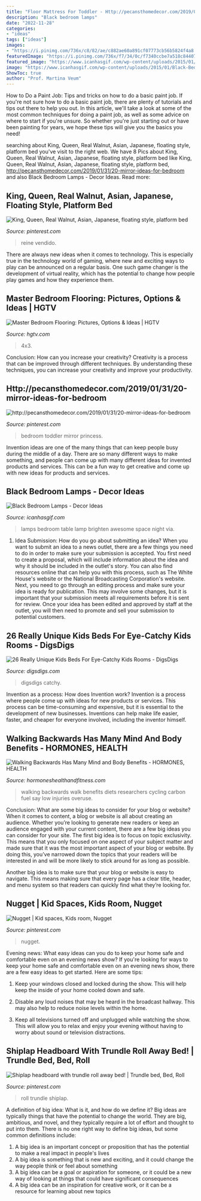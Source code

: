 ```yaml
---
title: "Floor Mattress For Toddler - Http://pecansthomedecor.com/2019/01/31/20-mirror-ideas-for-bedroom"
description: "Black bedroom lamps"
date: "2022-11-28"
categories:
- "ideas"
tags: ["ideas"]
images:
- "https://i.pinimg.com/736x/c8/82/ae/c882ae60a891cf07773cb56b5824f4a8.jpg"
featuredImage: "https://i.pinimg.com/736x/f7/34/0c/f7340ccbe7a518c84407b946fcd9d98d.jpg"
featured_image: "https://www.icanhasgif.com/wp-content/uploads/2015/01/Black-Bedroom-Lamps.jpg"
image: "https://www.icanhasgif.com/wp-content/uploads/2015/01/Black-Bedroom-Lamps.jpg"
ShowToc: true
author: "Prof. Martina Veum"
---
```



How to Do a Paint Job: Tips and tricks on how to do a basic paint job.
If you're not sure how to do a basic paint job, there are plenty of tutorials and tips out there to help you out. In this article, we'll take a look at some of the most common techniques for doing a paint job, as well as some advice on where to start if you're unsure. So whether you're just starting out or have been painting for years, we hope these tips will give you the basics you need!

	

		
searching about King, Queen, Real Walnut, Asian, Japanese, floating style, platform bed you've visit to the right web. We have 8 Pics about King, Queen, Real Walnut, Asian, Japanese, floating style, platform bed like King, Queen, Real Walnut, Asian, Japanese, floating style, platform bed, http://pecansthomedecor.com/2019/01/31/20-mirror-ideas-for-bedroom and also Black Bedroom Lamps - Decor Ideas. Read more:
		
    
## King, Queen, Real Walnut, Asian, Japanese, Floating Style, Platform Bed

<img loading=lazy src="https://i.pinimg.com/736x/03/07/6f/03076f9cfc2bcd6169bedac3bece965c.jpg" onerror="this.onerror=null;this.src='https://tse1.mm.bing.net/th?id=OIP.PFcqkA8ML7iR5CXR8JueagHaEK&amp;pid=15.1';" alt="King, Queen, Real Walnut, Asian, Japanese, floating style, platform bed">

_Source: pinterest.com_

>reine vendido. 

	

There are always new ideas when it comes to technology. This is especially true in the technology world of gaming, where new and exciting ways to play can be announced on a regular basis. One such game changer is the development of virtual reality, which has the potential to change how people play games and how they experience them.

    
## Master Bedroom Flooring: Pictures, Options &amp; Ideas | HGTV

<img loading=lazy src="https://hgtvhome.sndimg.com/content/dam/images/hgrm/fullset/2013/7/5/0/DP_Dolgin-Contemporary-Bedroom_4x3.jpg.rend.hgtvcom.616.462.suffix/1405394008433.jpeg" onerror="this.onerror=null;this.src='https://tse2.mm.bing.net/th?id=OIP.kuz7xGmRMneWrHm3NwTh7gHaFj&amp;pid=15.1';" alt="Master Bedroom Flooring: Pictures, Options &amp; Ideas | HGTV">

_Source: hgtv.com_

>4x3. 

	

Conclusion: How can you increase your creativity?
Creativity is a process that can be improved through different techniques. By understanding these techniques, you can increase your creativity and improve your productivity.

    
## Http://pecansthomedecor.com/2019/01/31/20-mirror-ideas-for-bedroom

<img loading=lazy src="https://i.pinimg.com/736x/df/24/08/df2408416e342db2b557c8052e2e8930.jpg" onerror="this.onerror=null;this.src='https://tse1.mm.bing.net/th?id=OIP.WNUegHcwAxrpVmkxIg8mtQHaJ3&amp;pid=15.1';" alt="http://pecansthomedecor.com/2019/01/31/20-mirror-ideas-for-bedroom">

_Source: pinterest.com_

>bedroom toddler mirror princess. 

	

Invention ideas are one of the many things that can keep people busy during the middle of a day. There are so many different ways to make something, and people can come up with many different ideas for invented products and services. This can be a fun way to get creative and come up with new ideas for products and services.

    
## Black Bedroom Lamps - Decor Ideas

<img loading=lazy src="https://www.icanhasgif.com/wp-content/uploads/2015/01/Black-Bedroom-Lamps.jpg" onerror="this.onerror=null;this.src='https://tse3.mm.bing.net/th?id=OIP.WVi6mG7Gtk81II4wXBUL5wHaIc&amp;pid=15.1';" alt="Black Bedroom Lamps - Decor Ideas">

_Source: icanhasgif.com_

>lamps bedroom table lamp brighten awesome space night via. 

	

1. Idea Submission: How do you go about submitting an idea?
When you want to submit an idea to a news outlet, there are a few things you need to do in order to make sure your submission is accepted. 
You first need to create a proposal, which will include information about the idea and why it should be included in the outlet's story. You can also find resources online that can help you with this process, such as The White House's website or the National Broadcasting Corporation's website. 
Next, you need to go through an editing process and make sure your idea is ready for publication. This may involve some changes, but it is important that your submission meets all requirements before it is sent for review. 
Once your idea has been edited and approved by staff at the outlet, you will then need to promote and sell your submission to potential customers.

    
## 26 Really Unique Kids Beds For Eye-Catchy Kids Rooms - DigsDigs

<img loading=lazy src="https://www.digsdigs.com/photos/08-fishing-boat-kid-bed.jpg" onerror="this.onerror=null;this.src='https://tse3.mm.bing.net/th?id=OIP.P3xrTa4DpMXqcaD1A1gp8wHaGF&amp;pid=15.1';" alt="26 Really Unique Kids Beds For Eye-Catchy Kids Rooms - DigsDigs">

_Source: digsdigs.com_

>digsdigs catchy. 

	

Invention as a process: How does Invention work?
Invention is a process where people come up with ideas for new products or services. This process can be time-consuming and expensive, but it is essential to the development of new businesses. Inventions can help make life easier, faster, and cheaper for everyone involved, including the inventor himself.

    
## Walking Backwards Has Many Mind And Body Benefits - HORMONES, HEALTH

<img loading=lazy src="https://hormoneshealthandfitness.com/wp-content/uploads/2020/08/walking-backwards-also-has-benefits.jpg" onerror="this.onerror=null;this.src='https://tse4.mm.bing.net/th?id=OIP.Q4CKr5aXpNz7J2gnSBy05AHaE7&amp;pid=15.1';" alt="Walking Backwards Has Many Mind and Body Benefits - HORMONES, HEALTH">

_Source: hormoneshealthandfitness.com_

>walking backwards walk benefits diets researchers cycling carbon fuel say low injuries overuse. 

	

Conclusion: What are some big ideas to consider for your blog or website?
When it comes to content, a blog or website is all about creating an audience. Whether you’re looking to generate new readers or keep an audience engaged with your current content, there are a few big ideas you can consider for your site. 
The first big idea is to focus on topic exclusivity. This means that you only focused on one aspect of your subject matter and made sure that it was the most important aspect of your blog or website. By doing this, you’ve narrowed down the topics that your readers will be interested in and will be more likely to stick around for as long as possible. 

Another big idea is to make sure that your blog or website is easy to navigate. This means making sure that every page has a clear title, header, and menu system so that readers can quickly find what they’re looking for.

    
## Nugget | Kid Spaces, Kids Room, Nugget

<img loading=lazy src="https://i.pinimg.com/736x/f7/34/0c/f7340ccbe7a518c84407b946fcd9d98d.jpg" onerror="this.onerror=null;this.src='https://tse2.mm.bing.net/th?id=OIP.gXVXQxccVURGjyEXYojKlwHaJ4&amp;pid=15.1';" alt="Nugget | Kid spaces, Kids room, Nugget">

_Source: pinterest.com_

>nugget. 

	

Evening news: What easy ideas can you do to keep your home safe and comfortable even on an evening news show?
If you're looking for ways to keep your home safe and comfortable even on an evening news show, there are a few easy ideas to get started. Here are some tips:
1. Keep your windows closed and locked during the show. This will help keep the inside of your home cooled down and safe.

2. Disable any loud noises that may be heard in the broadcast hallway. This may also help to reduce noise levels within the home.

3. Keep all televisions turned off and unplugged while watching the show. This will allow you to relax and enjoy your evening without having to worry about sound or television distractions.

    
## Shiplap Headboard With Trundle Roll Away Bed! | Trundle Bed, Bed, Roll

<img loading=lazy src="https://i.pinimg.com/736x/c8/82/ae/c882ae60a891cf07773cb56b5824f4a8.jpg" onerror="this.onerror=null;this.src='https://tse1.mm.bing.net/th?id=OIP.xX_QbgwJ_1OY1VKGwGq3LwHaJ3&amp;pid=15.1';" alt="Shiplap headboard with trundle roll away bed! | Trundle bed, Bed, Roll">

_Source: pinterest.com_

>roll trundle shiplap. 

	

A definition of big idea: What is it, and how do we define it?
Big ideas are typically things that have the potential to change the world. They are big, ambitious, and novel, and they typically require a lot of effort and thought to put into them. There is no one right way to define big ideas, but some common definitions include: 
1. A big idea is an important concept or proposition that has the potential to make a real impact in people's lives
2. A big idea is something that is new and exciting, and it could change the way people think or feel about something
3. A big idea can be a goal or aspiration for someone, or it could be a new way of looking at things that could have significant consequences
4. A big idea can be an inspiration for creative work, or it can be a resource for learning about new topics

